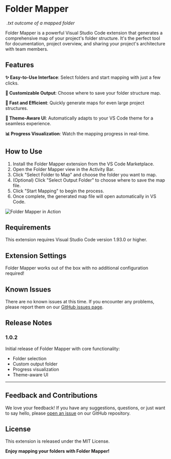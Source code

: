 # Folder Mapper

<p>
    <img src="https://raw.githubusercontent.com/m0n0t0ny/folder-mapper/main/images/output-preview.png" alt>
    <em>.txt outcome of a mapped folder</em>
</p>

Folder Mapper is a powerful Visual Studio Code extension that generates a comprehensive map of your project's folder structure. It's the perfect tool for documentation, project overview, and sharing your project's architecture with team members.

## Features

**✨ Easy-to-Use Interface**: Select folders and start mapping with just a few clicks.

**📁 Customizable Output**: Choose where to save your folder structure map.

**🚀 Fast and Efficient**: Quickly generate maps for even large project structures.

**🎨 Theme-Aware UI**: Automatically adapts to your VS Code theme for a seamless experience.

**📊 Progress Visualization**: Watch the mapping progress in real-time.

## How to Use

1. Install the Folder Mapper extension from the VS Code Marketplace.
2. Open the Folder Mapper view in the Activity Bar.
3. Click "Select Folder to Map" and choose the folder you want to map.
4. (Optional) Click "Select Output Folder" to choose where to save the map file.
5. Click "Start Mapping" to begin the process.
6. Once complete, the generated map file will open automatically in VS Code.

![Folder Mapper in Action](https://raw.githubusercontent.com/m0n0t0ny/folder-mapper/main/images/folder-mapper-demo.gif)

## Requirements

This extension requires Visual Studio Code version 1.93.0 or higher.

## Extension Settings

Folder Mapper works out of the box with no additional configuration required!

## Known Issues

There are no known issues at this time. If you encounter any problems, please report them on our [GitHub issues page](https://github.com/m0n0t0ny/folder-mapper/issues).

## Release Notes

### 1.0.2

Initial release of Folder Mapper with core functionality:

- Folder selection
- Custom output folder
- Progress visualization
- Theme-aware UI

---

## Feedback and Contributions

We love your feedback! If you have any suggestions, questions, or just want to say hello, please [open an issue](https://github.com/m0n0t0ny/folder-mapper/issues) on our GitHub repository.

## License

This extension is released under the MIT License.

**Enjoy mapping your folders with Folder Mapper!**
